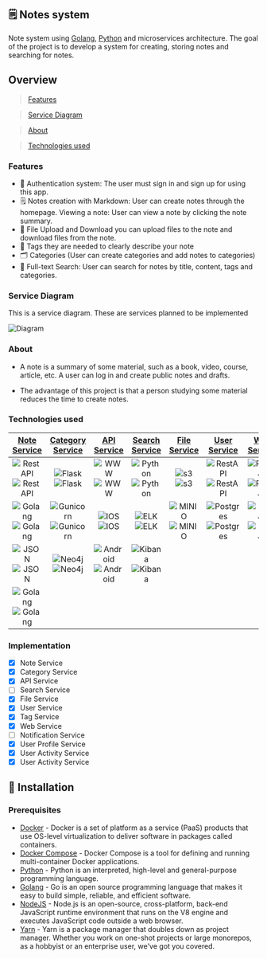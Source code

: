## 🗒 Notes system
Note system using [Golang](https://go.dev), [Python](https://www.python.org) and microservices architecture. The goal of the project is to develop a system for creating, storing notes and searching for notes.

## Overview
> [Features](#features)

> [Service Diagram](#service-diagram)

> [About](#about)

> [Technologies used](#technologies-used)

### Features
- 🔐 Authentication system: The user must sign in and sign up for using this app.
- 🗒 Notes creation with Markdown: User can create notes through the homepage. Viewing a note: User can view a note by clicking the note summary.
- 📂 File Upload and Download you can upload files to the note and download files from the note.
- 🔖 Tags they are needed to clearly describe your note
- 🗂️ Categories (User can create categories and add notes to categories)
- 🔎 Full-text Search: User can search for notes by title, content, tags and categories.

### Service Diagram
This is a service diagram. These are services planned to be implemented

![Diagram](assets/diagram.svg)

### About
* A note is a summary of some material, such as a book, video, course, article, etc. A user can log in and create public notes and drafts.

* The advantage of this project is that a person studying some material reduces the time to create notes.

### Technologies used
| [Note Service](https://github.com/temirovazat/notes-system/tree/master/note_service) | [Category Service](https://github.com/temirovazat/notes-system/category_service) | [API Service](https://github.com/temirovazat/notes-system/api_service) | [Search Service](https://github.com/temirovazat/notes-system) | [File Service](https://github.com/temirovazat/notes-system/tree/master/file_service) | [User Service](https://github.com/temirovazat/notes-system/tree/master/user_service) | [Web Service]() |
| :-------------: | :-------------: | :-------------: | :-------------: | :-------------: | :-------------: | :-------------: |
| ![RestAPI](assets/icons8-api-64.png#gh-light-mode-only)![RestAPI](assets/icons8-api-64.png#gh-dark-mode-only) | ![Flask](assets/icons8-flask-96.png#gh-light-mode-only)![Flask](assets/icons8-flask-96.png#gh-dark-mode-only)  | ![WWW](assets/icons8-www-64.png#gh-light-mode-only)![WWW](assets/icons8-www-64.png#gh-dark-mode-only) | ![Python](assets/icons8-python-100.png#gh-light-mode-only)![Python](assets/icons8-python-100.png#gh-dark-mode-only) | ![s3](assets/icons8-s3-servers-64.png#gh-light-mode-only)![s3](assets/icons8-s3-servers-64.png#gh-dark-mode-only) | ![RestAPI](assets/icons8-api-64.png#gh-light-mode-only)![RestAPI](assets/icons8-api-64.png#gh-dark-mode-only) | ![React JS](assets/iicons8-react.png#gh-light-mode-only)![React JS](assets/icons8-react.png#gh-dark-mode-only) |
| ![Golang](assets/icons8-golang-48.png#gh-light-mode-only)![Golang](assets/icons8-golang-48.png#gh-dark-mode-only) | ![Gunicorn](assets/gunicorn-logo.svg#gh-light-mode-only)![Gunicorn](assets/gunicorn-logo.svg#gh-dark-mode-only) | ![IOS](assets/icons8-ios.png#gh-light-mode-only)![IOS](assets/icons8-ios.png#gh-dark-mode-only) | ![ELK](assets/icons8-elasticsearch.png#gh-light-mode-only)![ELK](assets/icons8-elasticsearch.png#gh-dark-mode-only) | ![MINIO](assets/MINIO_wordmark.png#gh-light-mode-only)![MINIO](assets/MINIO_wordmark.png#gh-dark-mode-only) | ![Postgres](assets/icons8-postgresql.png#gh-light-mode-only)![Postgres](assets/icons8-postgresql.png#gh-dark-mode-only)  | ![Vue JS](assets/icons8-vue.png#gh-light-mode-only)![Vue JS](assets/icons8-vue.png#gh-dark-mode-only) |
| ![JSON](assets/icons8-json.png#gh-light-mode-only)![JSON](assets/icons8-json.png#gh-dark-mode-only) | ![Neo4j](assets/icons8-neo4j.png#gh-light-mode-only)![Neo4j](assets/icons8-neo4j.png#gh-dark-mode-only) | ![Android](assets/icons8-android.png#gh-light-mode-only)![Android](assets/icons8-android.png#gh-dark-mode-only) |  ![Kibana](assets/icons8-kibana-96.png#gh-light-mode-only)![Kibana](assets/icons8-kibana-96.png#gh-dark-mode-only)| | | |
| ![Golang](assets/icons8-mongodb-48.png#gh-light-mode-only)![Golang](assets/icons8-mongodb-48.png#gh-dark-mode-only) |  |  |  |  | |  |

### Implementation
* [x] Note Service
* [x] Category Service
* [x] API Service
* [ ] Search Service
* [x] File Service
* [x] User Service
* [x] Tag Service
* [x] Web Service
* [ ] Notification Service
* [x] User Profile Service
* [x] User Activity Service
* [x] User Activity Service

## 🚀 Installation

### Prerequisites
* [Docker](https://www.docker.com/products/docker-desktop) - Docker is a set of platform as a service (PaaS) products that use OS-level virtualization to deliver software in packages called containers.
* [Docker Compose](https://docs.docker.com/compose/install/) - Docker Compose is a tool for defining and running multi-container Docker applications.
* [Python](https://www.python.org/downloads/) - Python is an interpreted, high-level and general-purpose programming language.
* [Golang](https://golang.org/dl/) - Go is an open source programming language that makes it easy to build simple, reliable, and efficient software.
* [NodeJS](https://nodejs.org/en/download/) - Node.js is an open-source, cross-platform, back-end JavaScript runtime environment that runs on the V8 engine and executes JavaScript code outside a web browser.
* [Yarn](https://classic.yarnpkg.com/en/docs/install/#windows-stable) - Yarn is a package manager that doubles down as project manager. Whether you work on one-shot projects or large monorepos, as a hobbyist or an enterprise user, we've got you covered.
